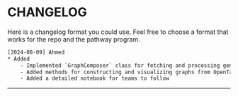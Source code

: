 # CHANGELOG

Here is a changelog format you could use. Feel free to choose a format that works for the repo and the pathway program.

```txt
[2024-08-09] Ahmed
* Added
    - Implemented `GraphComposer` class for fetching and processing gene-protein data
    - Added methods for constructing and visualizing graphs from OpenTargets and STRING data
    - Added a detailed notebook for teams to follow
```
---